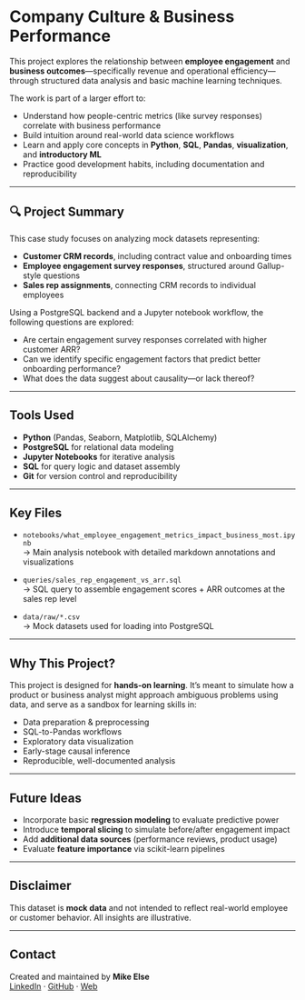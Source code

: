 # Company Culture & Business Performance

This project explores the relationship between **employee engagement** and **business outcomes**—specifically revenue and operational efficiency—through structured data analysis and basic machine learning techniques.

The work is part of a larger effort to:
- Understand how people-centric metrics (like survey responses) correlate with business performance
- Build intuition around real-world data science workflows
- Learn and apply core concepts in **Python**, **SQL**, **Pandas**, **visualization**, and **introductory ML**
- Practice good development habits, including documentation and reproducibility

---

## 🔍 Project Summary

This case study focuses on analyzing mock datasets representing:

- **Customer CRM records**, including contract value and onboarding times  
- **Employee engagement survey responses**, structured around Gallup-style questions  
- **Sales rep assignments**, connecting CRM records to individual employees

Using a PostgreSQL backend and a Jupyter notebook workflow, the following questions are explored:

- Are certain engagement survey responses correlated with higher customer ARR?
- Can we identify specific engagement factors that predict better onboarding performance?
- What does the data suggest about causality—or lack thereof?

---

## Tools Used

- **Python** (Pandas, Seaborn, Matplotlib, SQLAlchemy)
- **PostgreSQL** for relational data modeling
- **Jupyter Notebooks** for iterative analysis
- **SQL** for query logic and dataset assembly
- **Git** for version control and reproducibility

---

## Key Files

- `notebooks/what_employee_engagement_metrics_impact_business_most.ipynb`  
  → Main analysis notebook with detailed markdown annotations and visualizations

- `queries/sales_rep_engagement_vs_arr.sql`  
  → SQL query to assemble engagement scores + ARR outcomes at the sales rep level

- `data/raw/*.csv`  
  → Mock datasets used for loading into PostgreSQL

---

## Why This Project?

This project is designed for **hands-on learning**. It’s meant to simulate how a product or business analyst might approach ambiguous problems using data, and serve as a sandbox for learning skills in:

- Data preparation & preprocessing  
- SQL-to-Pandas workflows  
- Exploratory data visualization  
- Early-stage causal inference  
- Reproducible, well-documented analysis

---

## Future Ideas

- Incorporate basic **regression modeling** to evaluate predictive power
- Introduce **temporal slicing** to simulate before/after engagement impact
- Add **additional data sources** (performance reviews, product usage)
- Evaluate **feature importance** via scikit-learn pipelines

---

## Disclaimer

This dataset is **mock data** and not intended to reflect real-world employee or customer behavior. All insights are illustrative.

---

## Contact

Created and maintained by **Mike Else**  
[LinkedIn](https://www.linkedin.com/in/mike-else-462a8a20) · [GitHub](https://github.com/mikElse) · [Web](https://www.mikelse.com)
